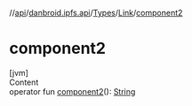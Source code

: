 //[api](../../../index.md)/[danbroid.ipfs.api](../../index.md)/[Types](../index.md)/[Link](index.md)/[component2](component2.md)



# component2  
[jvm]  
Content  
operator fun [component2](component2.md)(): [String](https://kotlinlang.org/api/latest/jvm/stdlib/kotlin/-string/index.html)  



